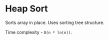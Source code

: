 # Heap Sort

Sorts array in place.
Uses sorting tree structure.

Time complexity - <code>O(n \* ln(n))</code>.
